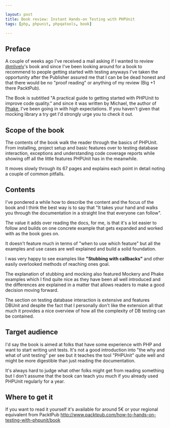 ```yaml
---

layout: post
title: Book review: Instant Hands-on Testing with PHPUnit
tags: [php, phpunit, phpqatools, book]

---
```


## Preface

A couple of weeks ago I've received a mail asking if I wanted to review [@mlively](https://twitter.com/mlively)'s book and since I've been looking around for a book to recommend to people getting started with testing anyways I've taken the opportunity after the Publisher assured me that I can be be dead honest and that there would be no "proof reading" or anything of my review (Big +1 there PacktPub).

The Book is subtitled "A practical guide to getting started with PHPUnit to improve
code quality." and since it was written by Michael, the author of [Phake](https://github.com/mlively/Phake), I've been going in with high expectations. If you haven't given that mocking library a try get I'd strongly urge you to check it out.

## Scope of the book

The contents of the book walk the reader through the basics of PHPUnit. From installing, project setup and basic features over to testing database interaction, exceptions and understanding code coverage reports while showing off all the little features PHPUnit has in the meanwhile.

It moves slowly through its 67 pages and explains each point in detail noting a couple of common pitfalls. 

## Contents

I've pondered a while how to describe the content and the focus of the book and I think the best way is to say that "It takes your hand and walks you through the documentation in a straight line that everyone can follow".

The value it adds over reading the docs, for me, is that it's a lot easier to follow and builds on one concrete example that gets expanded and worked with as the book goes on.

It doesn't feature much in terms of "when to use which feature" but all the examples and use cases are well explained and build a solid foundation.

I was very happy to see examples like **"Stubbing with callbacks"** and other easily overlooked methods of reaching ones goal.

The explanation of stubbing and mocking also featured Mockery and Phake examples which I find quite nice as they have been all well introduced and the differences are explained in a matter that allows readers to make a good decision moving forward.  

The section on testing database interaction is extensive and features DBUnit and despite the fact that I personally don't like the extension all that much it provides a nice overview of how all the complexity of DB testing can be contained.

## Target audience

I'd say the book is aimed at folks that have some experience with PHP and want to start writing unit tests. It's not a good introduction into "the why and what of unit testing" per see but it teaches the tool "PHPUnit" quite well and might be more digestible than just reading the documentation.   

It's always hard to judge what other folks might get from reading something but I don't assume that the book can teach you much if you already used PHPUnit regularly for a year.


## Where to get it

If you want to read it yourself it's available for around 5€ or your regional equivalent from PacktPub http://www.packtpub.com/how-to-hands-on-testing-with-phpunit/book
